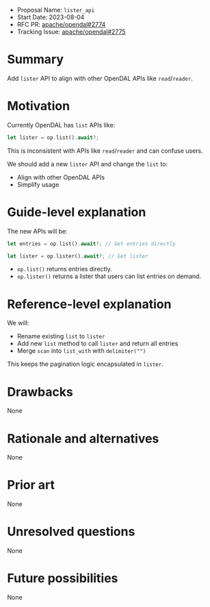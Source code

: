 - Proposal Name: `lister_api`
- Start Date: 2023-08-04
- RFC PR: [apache/opendal#2774](https://github.com/apache/opendal/pull/2774)
- Tracking Issue: [apache/opendal#2775](https://github.com/apache/opendal/issues/2775)

# Summary

Add `lister` API to align with other OpenDAL APIs like `read`/`reader`.

# Motivation

Currently OpenDAL has `list` APIs like:

```rust
let lister = op.list().await?;
```

This is inconsistent with APIs like `read`/`reader` and can confuse users.

We should add a new `lister` API and change the `list` to:

- Align with other OpenDAL APIs
- Simplify usage

# Guide-level explanation

The new APIs will be:

```rust
let entries = op.list().await?; // Get entries directly

let lister = op.lister().await?; // Get lister
```

- `op.list()` returns entries directly.
- `op.lister()` returns a lister that users can list entries on demand.

# Reference-level explanation

We will:

- Rename existing `list` to `lister`
- Add new `list` method to call `lister` and return all entries
- Merge `scan` into `list_with` with `delimiter("")`

This keeps the pagination logic encapsulated in `lister`.

# Drawbacks

None

# Rationale and alternatives

None

# Prior art

None

# Unresolved questions

None

# Future possibilities

None
